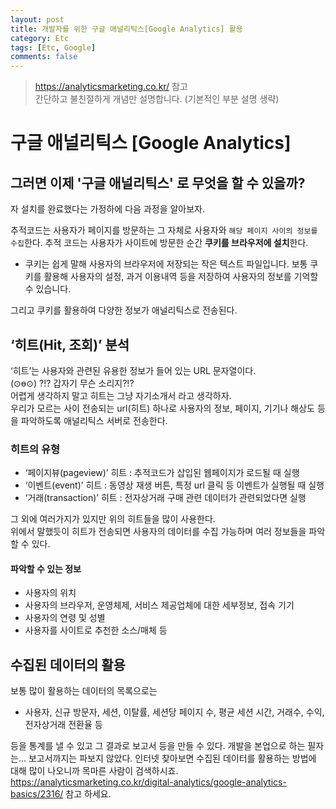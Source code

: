 ```yaml
---
layout: post
title: 개발자를 위한 구글 애널리틱스[Google Analytics] 활용
category: Etc
tags: [Etc, Google]
comments: false
---
```

> <https://analyticsmarketing.co.kr/> 참고  
> 간단하고 불친절하게 개념만 설명합니다. (기본적인 부분 설명 생략)

# 구글 애널리틱스 [Google Analytics]

## 그러면 이제 '구글 애널리틱스' 로 무엇을 할 수 있을까?

자 설치를 완료했다는 가정하에 다음 과정을 알아보자.  
  
추적코드는 사용자가 페이지를 방문하는 그 자체로 사용자와 `해당 페이지 사이의 정보를 수집`한다. 추적 코드는 사용자가 사이트에 방문한 순간 **쿠키를 브라우저에 설치**한다.

* 쿠키는 쉽게 말해 사용자의 브라우저에 저장되는 작은 텍스트 파일입니다. 보통 쿠키를 활용해 사용자의 설정, 과거 이용내역 등을 저장하여 사용자의 정보를 기억할 수 있습니다.

그리고 쿠키를 활용하여 다양한 정보가 애널리틱스로 전송된다.

## ‘히트(Hit, 조회)’ 분석

‘히트’는 사용자와 관련된 유용한 정보가 들어 있는 URL 문자열이다.  
(⊙ө⊙) ?!? 갑자기 무슨 소리지?!?  
어렵게 생각하지 말고 히트는 그냥 자기소개서 라고 생각하자.  
우리가 모르는 사이 전송되는 url(히트) 하나로 사용자의 정보, 페이지, 기기나 해상도 등을 파악하도록 애널리틱스 서버로 전송한다.

### 히트의 유형
 
- ‘페이지뷰(pageview)’ 히트 : 추적코드가 삽입된 웹페이지가 로드될 때 실행
- ‘이벤트(event)’ 히트 : 동영상 재생 버튼, 특정 url 클릭 등 이벤트가 실행될 때 실행
- ‘거래(transaction)’ 히트 : 전자상거래 구매 관련 데이터가 관련되었다면 실행

그 외에 여러가지가 있지만 위의 히트들을 많이 사용한다.   
위에서 말했듯이 히트가 전송되면 사용자의 데이터를 수집 가능하며 여러 정보들을 파악할 수 있다.  
  
#### 파악할 수 있는 정보

- 사용자의 위치
- 사용자의 브라우저, 운영체제, 서비스 제공업체에 대한 세부정보, 접속 기기
- 사용자의 연령 및 성별
- 사용자를 사이트로 추천한 소스/매체 등

## 수집된 데이터의 활용

보통 많이 활용하는 데이터의 목록으로는 

- 사용자, 신규 방문자, 세션, 이탈률, 세션당 페이지 수, 평균 세션 시간, 거래수, 수익, 전자상거래 전환율 등

등을 통계를 낼 수 있고 그 결과로 보고서 등을 만들 수 있다. 개발을 본업으로 하는 필자는... 보고서까지는 파보지 않았다. 인터넷 찾아보면 수집된 데이터를 활용하는 방법에 대해 많이 나오니까 목마른 사람이 검색하시죠.  
<https://analyticsmarketing.co.kr/digital-analytics/google-analytics-basics/2316/> 참고 하세요.
